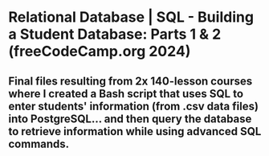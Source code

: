 # Relational Database | SQL - Building a Student Database: Parts 1 & 2 (freeCodeCamp.org 2024)
## Final files resulting from 2x 140-lesson courses where I created a Bash script that uses SQL to enter students' information (from .csv data files) into PostgreSQL... and then query the database to retrieve information while using advanced SQL commands.
